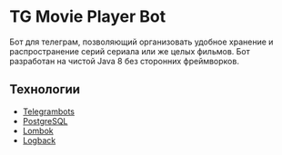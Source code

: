 # TG Movie Player Bot

Бот для телеграм, позволяющий организовать удобное хранение и распространение серий сериала или же целых фильмов. 
Бот разработан на чистой Java 8 без сторонних фреймворков.

## Технологии

* [Telegrambots](https://github.com/rubenlagus/TelegramBots)
* [PostgreSQL](https://www.postgresql.org/)
* [Lombok](https://projectlombok.org/)
* [Logback](https://logback.qos.ch/)
